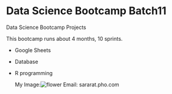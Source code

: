 # Data Science Bootcamp Batch11
Data Science Bootcamp Projects

This bootcamp runs about 4 months, 10 sprints.

- Google Sheets
- Database
- R programming

  My Image:![flower](https://cdn.vectorstock.com/i/2000v/22/10/seamless-pattern-texture-of-grass-and-wild-flowe-vector-2092210.avif)
Email: sararat.pho.com

